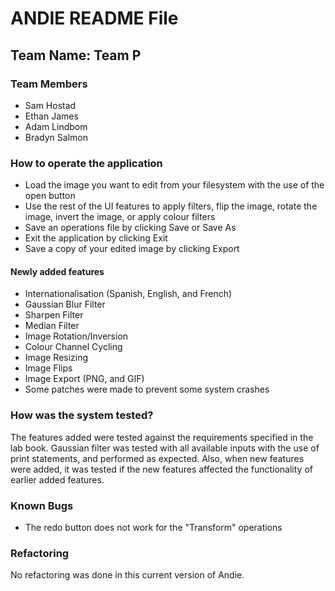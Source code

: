 # ANDIE README File


## Team Name: Team P

### Team Members

* Sam Hostad
* Ethan James
* Adam Lindbom
* Bradyn Salmon

### How to operate the application

- Load the image you want to edit from your filesystem with the use of the open button
- Use the rest of the UI features to apply filters, flip the image, rotate the image, invert the image, or apply colour filters
- Save an operations file by clicking Save or Save As
- Exit the application by clicking Exit
- Save a copy of your edited image by clicking Export

#### Newly added features

- Internationalisation (Spanish, English, and French)
- Gaussian Blur Filter
- Sharpen Filter
- Median Filter
- Image Rotation/Inversion
- Colour Channel Cycling 
- Image Resizing
- Image Flips
- Image Export (PNG, and GIF)
- Some patches were made to prevent some system crashes


### How was the system tested?

The features added were tested against the requirements specified in the lab book. Gaussian filter
was tested with all available inputs with the use of print statements, and performed as expected.
Also, when new features were added, it was tested if the new features affected the functionality of
earlier added features.

### Known Bugs

* The redo button does not work for the "Transform" operations

### Refactoring

No refactoring was done in this current version of Andie.